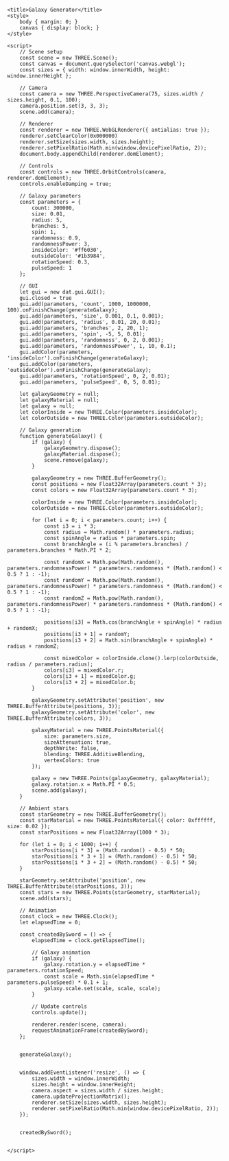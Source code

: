 <!DOCTYPE html>
<html lang="en">
<head>
    
    <title>Galaxy Generator</title>
    <style>
        body { margin: 0; }
        canvas { display: block; }
    </style>
</head>
<body>
    <script src="https://cdn.jsdelivr.net/npm/three@0.128.0/build/three.min.js"></script>
    <script src="https://unpkg.com/three@0.128.0/examples/js/controls/OrbitControls.js"></script>
    <script src="https://cdnjs.cloudflare.com/ajax/libs/dat-gui/0.7.9/dat.gui.min.js"></script>

    <script>
        // Scene setup
        const scene = new THREE.Scene();
        const canvas = document.querySelector('canvas.webgl');
        const sizes = { width: window.innerWidth, height: window.innerHeight };

        // Camera
        const camera = new THREE.PerspectiveCamera(75, sizes.width / sizes.height, 0.1, 100);
        camera.position.set(3, 3, 3);
        scene.add(camera);

        // Renderer
        const renderer = new THREE.WebGLRenderer({ antialias: true });
        renderer.setClearColor(0x000000)
        renderer.setSize(sizes.width, sizes.height);
        renderer.setPixelRatio(Math.min(window.devicePixelRatio, 2));
        document.body.appendChild(renderer.domElement);

        // Controls
        const controls = new THREE.OrbitControls(camera, renderer.domElement);
        controls.enableDamping = true;

        // Galaxy parameters
        const parameters = {
            count: 300000,
            size: 0.01,
            radius: 5,
            branches: 5,
            spin: 1,
            randomness: 0.9,
            randomnessPower: 3,
            insideColor: '#ff6030',
            outsideColor: '#1b3984',
            rotationSpeed: 0.3,
            pulseSpeed: 1
        };

        // GUI
        let gui = new dat.gui.GUI();
        gui.closed = true
        gui.add(parameters, 'count', 1000, 1000000, 100).onFinishChange(generateGalaxy);
        gui.add(parameters, 'size', 0.001, 0.1, 0.001);
        gui.add(parameters, 'radius', 0.01, 20, 0.01);
        gui.add(parameters, 'branches', 2, 20, 1);
        gui.add(parameters, 'spin', -5, 5, 0.01);
        gui.add(parameters, 'randomness', 0, 2, 0.001);
        gui.add(parameters, 'randomnessPower', 1, 10, 0.1);
        gui.addColor(parameters, 'insideColor').onFinishChange(generateGalaxy);
        gui.addColor(parameters, 'outsideColor').onFinishChange(generateGalaxy);
        gui.add(parameters, 'rotationSpeed', 0, 2, 0.01);
        gui.add(parameters, 'pulseSpeed', 0, 5, 0.01);

        let galaxyGeometry = null;
        let galaxyMaterial = null;
        let galaxy = null;
        let colorInside = new THREE.Color(parameters.insideColor);
        let colorOutside = new THREE.Color(parameters.outsideColor);

        // Galaxy generation
        function generateGalaxy() {
            if (galaxy) {
                galaxyGeometry.dispose();
                galaxyMaterial.dispose();
                scene.remove(galaxy);
            }

            galaxyGeometry = new THREE.BufferGeometry();
            const positions = new Float32Array(parameters.count * 3);
            const colors = new Float32Array(parameters.count * 3);

            colorInside = new THREE.Color(parameters.insideColor);
            colorOutside = new THREE.Color(parameters.outsideColor);

            for (let i = 0; i < parameters.count; i++) {
                const i3 = i * 3;
                const radius = Math.random() * parameters.radius;
                const spinAngle = radius * parameters.spin;
                const branchAngle = (i % parameters.branches) / parameters.branches * Math.PI * 2;
                
                const randomX = Math.pow(Math.random(), parameters.randomnessPower) * parameters.randomness * (Math.random() < 0.5 ? 1 : -1);
                const randomY = Math.pow(Math.random(), parameters.randomnessPower) * parameters.randomness * (Math.random() < 0.5 ? 1 : -1);
                const randomZ = Math.pow(Math.random(), parameters.randomnessPower) * parameters.randomness * (Math.random() < 0.5 ? 1 : -1);

                positions[i3] = Math.cos(branchAngle + spinAngle) * radius + randomX;
                positions[i3 + 1] = randomY;
                positions[i3 + 2] = Math.sin(branchAngle + spinAngle) * radius + randomZ;

                const mixedColor = colorInside.clone().lerp(colorOutside, radius / parameters.radius);
                colors[i3] = mixedColor.r;
                colors[i3 + 1] = mixedColor.g;
                colors[i3 + 2] = mixedColor.b;
            }

            galaxyGeometry.setAttribute('position', new THREE.BufferAttribute(positions, 3));
            galaxyGeometry.setAttribute('color', new THREE.BufferAttribute(colors, 3));

            galaxyMaterial = new THREE.PointsMaterial({
                size: parameters.size,
                sizeAttenuation: true,
                depthWrite: false,
                blending: THREE.AdditiveBlending,
                vertexColors: true
            });

            galaxy = new THREE.Points(galaxyGeometry, galaxyMaterial);
            galaxy.rotation.x = Math.PI * 0.5;
            scene.add(galaxy);
        }

        // Ambient stars
        const starGeometry = new THREE.BufferGeometry();
        const starMaterial = new THREE.PointsMaterial({ color: 0xffffff, size: 0.02 });
        const starPositions = new Float32Array(1000 * 3);

        for (let i = 0; i < 1000; i++) {
            starPositions[i * 3] = (Math.random() - 0.5) * 50;
            starPositions[i * 3 + 1] = (Math.random() - 0.5) * 50;
            starPositions[i * 3 + 2] = (Math.random() - 0.5) * 50;
        }

        starGeometry.setAttribute('position', new THREE.BufferAttribute(starPositions, 3));
        const stars = new THREE.Points(starGeometry, starMaterial);
        scene.add(stars);

        // Animation
        const clock = new THREE.Clock();
        let elapsedTime = 0;

        const createdBySword = () => {
            elapsedTime = clock.getElapsedTime();
            
            // Galaxy animation
            if (galaxy) {
                galaxy.rotation.y = elapsedTime * parameters.rotationSpeed;
                const scale = Math.sin(elapsedTime * parameters.pulseSpeed) * 0.1 + 1;
                galaxy.scale.set(scale, scale, scale);
            }

            // Update controls
            controls.update();
            
            renderer.render(scene, camera);
            requestAnimationFrame(createdBySword);
        };

        
        generateGalaxy();

        
        window.addEventListener('resize', () => {
            sizes.width = window.innerWidth;
            sizes.height = window.innerHeight;
            camera.aspect = sizes.width / sizes.height;
            camera.updateProjectionMatrix();
            renderer.setSize(sizes.width, sizes.height);
            renderer.setPixelRatio(Math.min(window.devicePixelRatio, 2));
        });

        
        createdBySword();
        
    
    </script>
</body>
</html>
